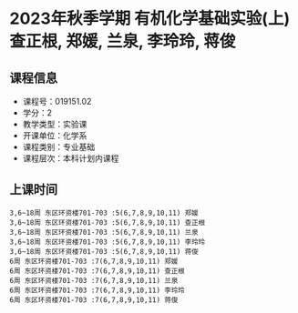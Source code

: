 # 2023年秋季学期 有机化学基础实验(上) 查正根, 郑媛, 兰泉, 李玲玲, 蒋俊






## 课程信息

- 课程号：019151.02
- 学分：2
- 教学类型：实验课
- 开课单位：化学系
- 课程类别：专业基础
- 课程层次：本科计划内课程

## 上课时间

```
3,6~18周 东区环资楼701-703 :5(6,7,8,9,10,11) 郑媛
3,6~18周 东区环资楼701-703 :5(6,7,8,9,10,11) 查正根
3,6~18周 东区环资楼701-703 :5(6,7,8,9,10,11) 兰泉
3,6~18周 东区环资楼701-703 :5(6,7,8,9,10,11) 李玲玲
3,6~18周 东区环资楼701-703 :5(6,7,8,9,10,11) 蒋俊
6周 东区环资楼701-703 :7(6,7,8,9,10,11) 郑媛
6周 东区环资楼701-703 :7(6,7,8,9,10,11) 查正根
6周 东区环资楼701-703 :7(6,7,8,9,10,11) 兰泉
6周 东区环资楼701-703 :7(6,7,8,9,10,11) 李玲玲
6周 东区环资楼701-703 :7(6,7,8,9,10,11) 蒋俊
```

